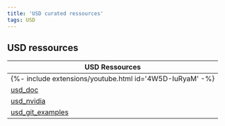 ```yaml
---
title: 'USD curated ressources'
tags: USD
---
```



## USD ressources


| USD Ressources|
| --- |
|	{%- include extensions/youtube.html id='4W5D-IuRyaM' -%}
|	[usd_doc](https://graphics.pixar.com/usd/docs/index.html)
|	[usd_nvidia](https://developer.nvidia.com/usd/tutorials)
|	[usd_git_examples](https://github.com/ColinKennedy/USD-Cookbook) |




